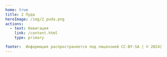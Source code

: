 ```yaml
---
home: true
title: 2 Пуда
heroImage: /img/2_puda.png
actions:
  - text: Навигация
    link: /content.html
    type: primary

footer:  Информация распространяется под лицензией CC-BY-SA | © 2024⌈
---
```


[default-theme-home]: https://vuejs.press/reference/default-theme/frontmatter.html#home-page

